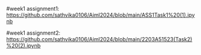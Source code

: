 #week1 assignment1: https://github.com/sathvika0106/Aiml2024/blob/main/ASS1Task1%20(1).ipynb 

#week1 assignment2: https://github.com/sathvika0106/Aiml2024/blob/main/2203A51523(Task2)%20(2).ipynb
